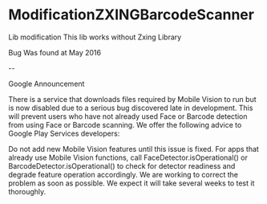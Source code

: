 # ModificationZXINGBarcodeScanner

Lib modification
This lib works without Zxing Library

Bug Was found at May 2016

--

Google Announcement

There is a service that downloads files required by Mobile Vision to run but is now disabled due to a serious bug discovered late in development. This will prevent users who have not already used Face or Barcode detection from using Face or Barcode scanning. We offer the following advice to Google Play Services developers:

Do not add new Mobile Vision features until this issue is fixed.
For apps that already use Mobile Vision functions, call FaceDetector.isOperational() or BarcodeDetector.isOperational() to check for detector readiness and degrade feature operation accordingly.
We are working to correct the problem as soon as possible. We expect it will take several weeks to test it thoroughly.

